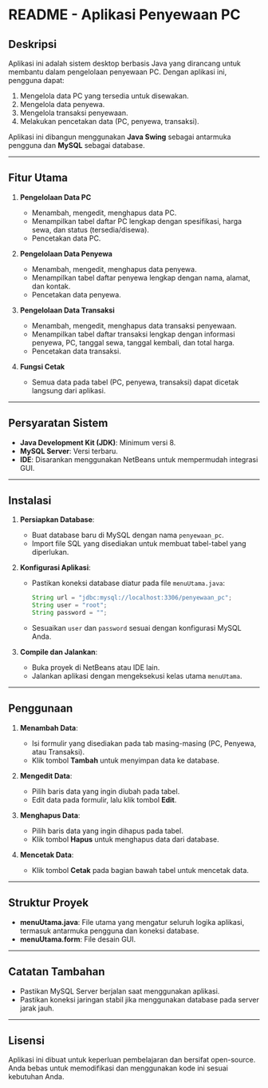 
# README - Aplikasi Penyewaan PC

## Deskripsi
Aplikasi ini adalah sistem desktop berbasis Java yang dirancang untuk membantu dalam pengelolaan penyewaan PC. Dengan aplikasi ini, pengguna dapat:

1. Mengelola data PC yang tersedia untuk disewakan.
2. Mengelola data penyewa.
3. Mengelola transaksi penyewaan.
4. Melakukan pencetakan data (PC, penyewa, transaksi).

Aplikasi ini dibangun menggunakan **Java Swing** sebagai antarmuka pengguna dan **MySQL** sebagai database.

---

## Fitur Utama
1. **Pengelolaan Data PC**
   - Menambah, mengedit, menghapus data PC.
   - Menampilkan tabel daftar PC lengkap dengan spesifikasi, harga sewa, dan status (tersedia/disewa).
   - Pencetakan data PC.

2. **Pengelolaan Data Penyewa**
   - Menambah, mengedit, menghapus data penyewa.
   - Menampilkan tabel daftar penyewa lengkap dengan nama, alamat, dan kontak.
   - Pencetakan data penyewa.

3. **Pengelolaan Data Transaksi**
   - Menambah, mengedit, menghapus data transaksi penyewaan.
   - Menampilkan tabel daftar transaksi lengkap dengan informasi penyewa, PC, tanggal sewa, tanggal kembali, dan total harga.
   - Pencetakan data transaksi.

4. **Fungsi Cetak**
   - Semua data pada tabel (PC, penyewa, transaksi) dapat dicetak langsung dari aplikasi.

---

## Persyaratan Sistem
- **Java Development Kit (JDK)**: Minimum versi 8.
- **MySQL Server**: Versi terbaru.
- **IDE**: Disarankan menggunakan NetBeans untuk mempermudah integrasi GUI.

---

## Instalasi
1. **Persiapkan Database**:
   - Buat database baru di MySQL dengan nama `penyewaan_pc`.
   - Import file SQL yang disediakan untuk membuat tabel-tabel yang diperlukan.

2. **Konfigurasi Aplikasi**:
   - Pastikan koneksi database diatur pada file `menuUtama.java`:
     ```java
     String url = "jdbc:mysql://localhost:3306/penyewaan_pc";
     String user = "root";
     String password = "";
     ```
   - Sesuaikan `user` dan `password` sesuai dengan konfigurasi MySQL Anda.

3. **Compile dan Jalankan**:
   - Buka proyek di NetBeans atau IDE lain.
   - Jalankan aplikasi dengan mengeksekusi kelas utama `menuUtama`.

---

## Penggunaan
1. **Menambah Data**:
   - Isi formulir yang disediakan pada tab masing-masing (PC, Penyewa, atau Transaksi).
   - Klik tombol **Tambah** untuk menyimpan data ke database.

2. **Mengedit Data**:
   - Pilih baris data yang ingin diubah pada tabel.
   - Edit data pada formulir, lalu klik tombol **Edit**.

3. **Menghapus Data**:
   - Pilih baris data yang ingin dihapus pada tabel.
   - Klik tombol **Hapus** untuk menghapus data dari database.

4. **Mencetak Data**:
   - Klik tombol **Cetak** pada bagian bawah tabel untuk mencetak data.

---

## Struktur Proyek
- **menuUtama.java**: File utama yang mengatur seluruh logika aplikasi, termasuk antarmuka pengguna dan koneksi database.
- **menuUtama.form**: File desain GUI.

---

## Catatan Tambahan
- Pastikan MySQL Server berjalan saat menggunakan aplikasi.
- Pastikan koneksi jaringan stabil jika menggunakan database pada server jarak jauh.

---

## Lisensi
Aplikasi ini dibuat untuk keperluan pembelajaran dan bersifat open-source. Anda bebas untuk memodifikasi dan menggunakan kode ini sesuai kebutuhan Anda.
